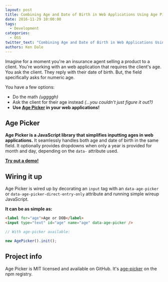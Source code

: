 ```yaml
---
layout: post
title: Combining Age and Date of Birth in Web Applications Using Age Picker
date: 2016-11-29 10:00:00
tags:
  - Development
categories:
  - OSS
twitter_text: "Combining Age and Date of Birth in Web Applications Using Age Picker #javascript #ui #ux"
authors: Ken Dale
---
```


Imagine for a moment you're an insurance agent selling a product to a client. You're working with an web application that requires the client's age. You ask the client. They reply with their date of birth. But, the field specifically asks for numeric age.

You have a few options:

- Do the math *(uggggh)*
- Ask the client for their age instead *(...you couldn't just figure it out?)*
- **Use [Age Picker](https://github.com/ritterim/age-picker) in your web applications!**

## Age Picker

**Age Picker is a JavaScript library that simplifies inputting ages in web applications.** It seamlessly handles both age and date of birth in the same field. It optionally provides dropdowns when only a year is provided for month and day, depending on the `data-` attribute used.

**[Try out a demo!](https://ritterim.github.io/age-picker)**

## Wiring it up

Age Picker is wired up by decorating an `input` tag with an `data-age-picker` or `data-age-picker-direct-entry-only` attribute and running simple wireup JavaScript.

**It can be as simple as:**

```html
<label for="age">Age or DOB</label>
<input type="text" id="age" name="age" data-age-picker />
```

```javascript
// With age-picker available:

new AgePicker().init();
```

## Project info

Age Picker is MIT licensed and available on GitHub. It's [age-picker](https://www.npmjs.com/package/age-picker) on the npm registry.
